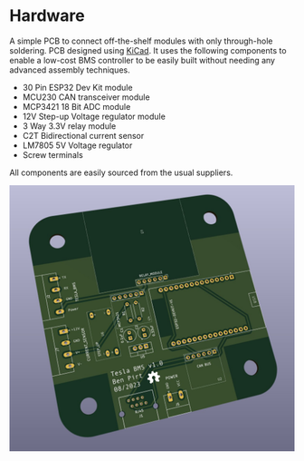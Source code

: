 # Hardware

A simple PCB to connect off-the-shelf modules with only through-hole soldering. PCB designed using [KiCad](https://www.kicad.org/). It uses the following components to enable a low-cost BMS controller to be easily built without needing any advanced assembly techniques.

- 30 Pin ESP32 Dev Kit module
- MCU230 CAN transceiver module
- MCP3421 18 Bit ADC module
- 12V Step-up Voltage regulator module
- 3 Way 3.3V relay module
- C2T Bidirectional current sensor
- LM7805 5V Voltage regulator
- Screw terminals

All components are easily sourced from the usual suppliers.

<img src="./img/PCB.jpg" width="800" alt="PCB image" />
